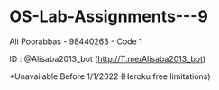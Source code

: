 # OS-Lab-Assignments---9
Ali Poorabbas - 98440263 - Code 1

ID : @Alisaba2013_bot
(http://T.me/Alisaba2013_bot)

*Unavailable Before 1/1/2022 
(Heroku free limitations)
